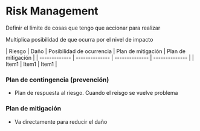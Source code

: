 # Risk Management

Definir el límite de cosas que tengo que accionar para realizar

Multiplica posibilidad de que ocurra por el nivel de impacto

| Riesgo | Daño | Posibilidad de ocurrencia | Plan de mitigación | Plan de mitigación |
| ------------- | -------------- | -------------- |  -------------- |
| Item1 | Item1 | Item1 |

### Plan de contingencia (prevención)

- Plan de respuesta al riesgo. Cuando el reisgo se vuelve problema

### Plan de mitigación

- Va directamente para reducir el daño
